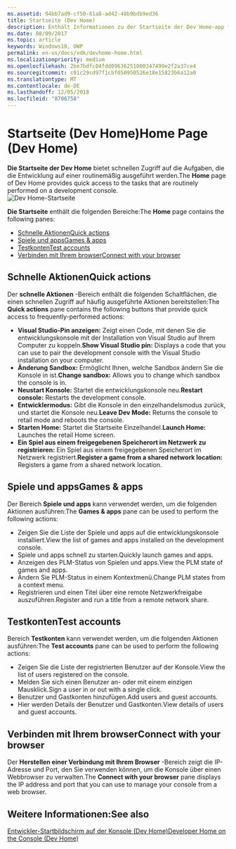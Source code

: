 ```yaml
---
ms.assetid: 94bb7ad9-cf50-61a8-ad42-48b9bdb9ed36
title: Startseite (Dev Home)
description: Enthält Informationen zu der Startseite der Dev Home-app für Xbox One.
ms.date: 08/09/2017
ms.topic: article
keywords: Windows10, UWP
permalink: en-us/docs/xdk/devhome-home.html
ms.localizationpriority: medium
ms.openlocfilehash: 2be7bdfc04fdd09636251000347499e2f2a37ce4
ms.sourcegitcommit: c01c29cd97f1cbf050950526e18e15823b6a12a0
ms.translationtype: MT
ms.contentlocale: de-DE
ms.lasthandoff: 12/05/2018
ms.locfileid: "8706758"
---
```

# <a name="home-page-dev-home"></a><span data-ttu-id="83535-104">Startseite (Dev Home)</span><span class="sxs-lookup"><span data-stu-id="83535-104">Home Page (Dev Home)</span></span>
   
  
<span data-ttu-id="83535-105">**Die Startseite der Dev Home** bietet schnellen Zugriff auf die Aufgaben, die die Entwicklung auf einer routinemäßig ausgeführt werden.</span><span class="sxs-lookup"><span data-stu-id="83535-105">The **Home** page of Dev Home provides quick access to the tasks that are routinely performed on a development console.</span></span>   
 ![Dev Home-Startseite](images/devhome_home.png)   
  
<span data-ttu-id="83535-107">**Die Startseite** enthält die folgenden Bereiche:</span><span class="sxs-lookup"><span data-stu-id="83535-107">The **Home** page contains the following panes:</span></span>   
 
   *  [<span data-ttu-id="83535-108">Schnelle Aktionen</span><span class="sxs-lookup"><span data-stu-id="83535-108">Quick actions</span></span>](#ID4EEB)  
   *  [<span data-ttu-id="83535-109">Spiele und apps</span><span class="sxs-lookup"><span data-stu-id="83535-109">Games & apps</span></span>](#ID4EPC)  
   *  [<span data-ttu-id="83535-110">Testkonten</span><span class="sxs-lookup"><span data-stu-id="83535-110">Test accounts</span></span>](#ID4EQD)  
   *  [<span data-ttu-id="83535-111">Verbinden mit Ihrem browser</span><span class="sxs-lookup"><span data-stu-id="83535-111">Connect with your browser</span></span>](#ID4EFE)  

 
<a id="ID4EEB"></a>

   

## <a name="quick-actions"></a><span data-ttu-id="83535-112">Schnelle Aktionen</span><span class="sxs-lookup"><span data-stu-id="83535-112">Quick actions</span></span>  
   
  
<span data-ttu-id="83535-113">Der **schnelle Aktionen** -Bereich enthält die folgenden Schaltflächen, die einen schnellen Zugriff auf häufig ausgeführte Aktionen bereitstellen:</span><span class="sxs-lookup"><span data-stu-id="83535-113">The **Quick actions** pane contains the following buttons that provide quick access to frequently-performed actions:</span></span>   
 
   *  <span data-ttu-id="83535-114">**Visual Studio-Pin anzeigen:** Zeigt einen Code, mit denen Sie die entwicklungskonsole mit der Installation von Visual Studio auf Ihrem Computer zu koppeln.</span><span class="sxs-lookup"><span data-stu-id="83535-114">**Show Visual Studio pin:** Displays a code that you can use to pair the development console with the Visual Studio installation on your computer.</span></span>   
   *  <span data-ttu-id="83535-115">**Änderung Sandbox:** Ermöglicht Ihnen, welche Sandbox ändern Sie die Konsole in ist.</span><span class="sxs-lookup"><span data-stu-id="83535-115">**Change sandbox:** Allows you to change which sandbox the console is in.</span></span>   
   *  <span data-ttu-id="83535-116">**Neustart Konsole:** Startet die entwicklungskonsole neu.</span><span class="sxs-lookup"><span data-stu-id="83535-116">**Restart console:** Restarts the development console.</span></span>   
   *  <span data-ttu-id="83535-117">**Entwicklermodus:** Gibt die Konsole in den einzelhandelsmodus zurück, und startet die Konsole neu.</span><span class="sxs-lookup"><span data-stu-id="83535-117">**Leave Dev Mode:** Returns the console to retail mode and reboots the console.</span></span>   
   *  <span data-ttu-id="83535-118">**Starten Home:** Startet die Startseite Einzelhandel.</span><span class="sxs-lookup"><span data-stu-id="83535-118">**Launch Home:** Launches the retail Home screen.</span></span>   
   *  <span data-ttu-id="83535-119">**Ein Spiel aus einem freigegebenen Speicherort im Netzwerk zu registrieren:** Ein Spiel aus einem freigegebenen Speicherort im Netzwerk registriert.</span><span class="sxs-lookup"><span data-stu-id="83535-119">**Register a game from a shared network location:** Registers a game from a shared network location.</span></span>   

  
<a id="ID4EPC"></a>

   

## <a name="games--apps"></a><span data-ttu-id="83535-120">Spiele und apps</span><span class="sxs-lookup"><span data-stu-id="83535-120">Games & apps</span></span>   
   
  
<span data-ttu-id="83535-121">Der Bereich **Spiele und apps** kann verwendet werden, um die folgenden Aktionen ausführen:</span><span class="sxs-lookup"><span data-stu-id="83535-121">The **Games & apps** pane can be used to perform the following actions:</span></span>   
 
   *  <span data-ttu-id="83535-122">Zeigen Sie die Liste der Spiele und apps auf die entwicklungskonsole installiert.</span><span class="sxs-lookup"><span data-stu-id="83535-122">View the list of games and apps installed on the development console.</span></span>  
   *  <span data-ttu-id="83535-123">Spiele und apps schnell zu starten.</span><span class="sxs-lookup"><span data-stu-id="83535-123">Quickly launch games and apps.</span></span>  
   *  <span data-ttu-id="83535-124">Anzeigen des PLM-Status von Spielen und apps.</span><span class="sxs-lookup"><span data-stu-id="83535-124">View the PLM state of games and apps.</span></span>  
   *  <span data-ttu-id="83535-125">Ändern Sie PLM-Status in einem Kontextmenü.</span><span class="sxs-lookup"><span data-stu-id="83535-125">Change PLM states from a context menu.</span></span>  
   *  <span data-ttu-id="83535-126">Registrieren und einen Titel über eine remote Netzwerkfreigabe auszuführen.</span><span class="sxs-lookup"><span data-stu-id="83535-126">Register and run a title from a remote network share.</span></span>

  
<a id="ID4EQD"></a>

   

## <a name="test-accounts"></a><span data-ttu-id="83535-127">Testkonten</span><span class="sxs-lookup"><span data-stu-id="83535-127">Test accounts</span></span>  
   
  
<span data-ttu-id="83535-128">Bereich **Testkonten** kann verwendet werden, um die folgenden Aktionen ausführen:</span><span class="sxs-lookup"><span data-stu-id="83535-128">The **Test accounts** pane can be used to perform the following actions:</span></span>   
 
   *  <span data-ttu-id="83535-129">Zeigen Sie die Liste der registrierten Benutzer auf der Konsole.</span><span class="sxs-lookup"><span data-stu-id="83535-129">View the list of users registered on the console.</span></span>  
   *  <span data-ttu-id="83535-130">Melden Sie sich einen Benutzer an- oder mit einem einzigen Mausklick.</span><span class="sxs-lookup"><span data-stu-id="83535-130">Sign a user in or out with a single click.</span></span>  
   *  <span data-ttu-id="83535-131">Benutzer und Gastkonten hinzufügen.</span><span class="sxs-lookup"><span data-stu-id="83535-131">Add users and guest accounts.</span></span>  
   *  <span data-ttu-id="83535-132">Hier werden Details der Benutzer und Gastkonten.</span><span class="sxs-lookup"><span data-stu-id="83535-132">View details of users and guest accounts.</span></span>  

  
<a id="ID4EFE"></a>

   

## <a name="connect-with-your-browser"></a><span data-ttu-id="83535-133">Verbinden mit Ihrem browser</span><span class="sxs-lookup"><span data-stu-id="83535-133">Connect with your browser</span></span>  
   
  
<span data-ttu-id="83535-134">Der **Herstellen einer Verbindung mit Ihrem Browser** -Bereich zeigt die IP-Adresse und Port, den Sie verwenden können, um die Konsole über einen Webbrowser zu verwalten.</span><span class="sxs-lookup"><span data-stu-id="83535-134">The **Connect with your browser** pane displays the IP address and port that you can use to manage your console from a web browser.</span></span>   
  
<a id="ID4EPE"></a>

   

## <a name="see-also"></a><span data-ttu-id="83535-135">Weitere Informationen:</span><span class="sxs-lookup"><span data-stu-id="83535-135">See also</span></span>  
 [<span data-ttu-id="83535-136">Entwickler-Startbildschirm auf der Konsole (Dev Home)</span><span class="sxs-lookup"><span data-stu-id="83535-136">Developer Home on the Console (Dev Home)</span></span>](dev-home.md)

  